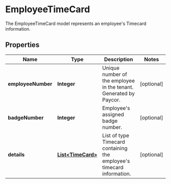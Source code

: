 

# EmployeeTimeCard

The EmployeeTimeCard model represents an employee's Timecard information. 

## Properties

| Name | Type | Description | Notes |
|------------ | ------------- | ------------- | -------------|
|**employeeNumber** | **Integer** | Unique number of the employee in the tenant. Generated by Paycor.              |  [optional] |
|**badgeNumber** | **Integer** | Employee&#39;s assigned badge number.              |  [optional] |
|**details** | [**List&lt;TimeCard&gt;**](TimeCard.md) |        List of type Timecard containing the employee&#39;s timecard information.        |  [optional] |



